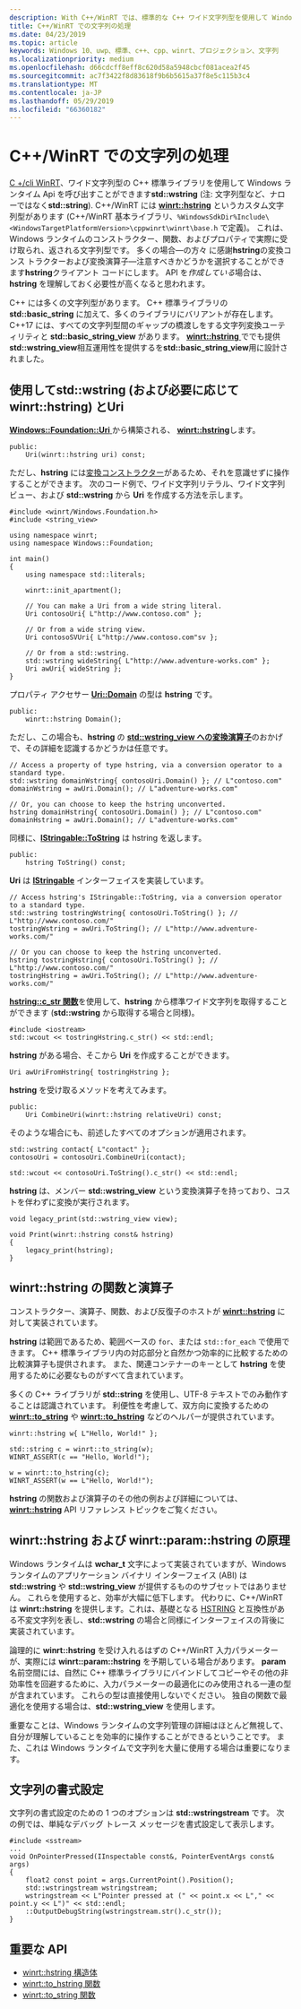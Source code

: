 ```yaml
---
description: With C++/WinRT では、標準的な C++ ワイド文字列型を使用して Windows ランタイム API を呼び出すか、または winrt::hstring 型を使用することができます。
title: C++/WinRT での文字列の処理
ms.date: 04/23/2019
ms.topic: article
keywords: Windows 10、uwp、標準、c++、cpp、winrt、プロジェクション、文字列
ms.localizationpriority: medium
ms.openlocfilehash: d66cdcff8eff8c620d58a5948cbcf081acea2f45
ms.sourcegitcommit: ac7f3422f8d83618f9b6b5615a37f8e5c115b3c4
ms.translationtype: MT
ms.contentlocale: ja-JP
ms.lasthandoff: 05/29/2019
ms.locfileid: "66360182"
---
```

# <a name="string-handling-in-cwinrt"></a>C++/WinRT での文字列の処理

[C +/cli WinRT](/windows/uwp/cpp-and-winrt-apis/intro-to-using-cpp-with-winrt)、ワイド文字列型の C++ 標準ライブラリを使用して Windows ランタイム Api を呼び出すことができます**std::wstring** (注: 文字列型など、ナローではなく**std::string**). C++/WinRT には [**winrt::hstring**](/uwp/cpp-ref-for-winrt/hstring) というカスタム文字列型があります (C++/WinRT 基本ライブラリ、`%WindowsSdkDir%Include\<WindowsTargetPlatformVersion>\cppwinrt\winrt\base.h` で定義)。 これは、Windows ランタイムのコンストラクター、関数、およびプロパティで実際に受け取られ、返される文字列型です。 多くの場合&mdash;の方々 に感謝**hstring**の変換コンス トラクターおよび変換演算子&mdash;注意すべきかどうかを選択することができます**hstring**クライアント コードにします。 API を*作成している*場合は、**hstring** を理解しておく必要性が高くなると思われます。

C++ には多くの文字列型があります。 C++ 標準ライブラリの **std::basic_string** に加えて、多くのライブラリにバリアントが存在します。 C++17 には、すべての文字列型間のギャップの橋渡しをする文字列変換ユーティリティと **std::basic_string_view** があります。  [**winrt::hstring** ](/uwp/cpp-ref-for-winrt/hstring)ででも提供**std::wstring_view**相互運用性を提供するを**std::basic_string_view**用に設計されました。

## <a name="using-stdwstring-and-optionally-winrthstring-with-uri"></a>使用して**std::wstring** (および必要に応じて**winrt::hstring**) と**Uri**
[**Windows::Foundation::Uri** ](/uwp/api/windows.foundation.uri)から構築される、 [ **winrt::hstring**](/uwp/cpp-ref-for-winrt/hstring)します。

```cppwinrt
public:
    Uri(winrt::hstring uri) const;
```

ただし、**hstring** には[変換コンストラクター](/uwp/cpp-ref-for-winrt/hstring#hstringhstring-constructor)があるため、それを意識せずに操作することができます。 次のコード例で、ワイド文字列リテラル、ワイド文字列ビュー、および **std::wstring** から **Uri** を作成する方法を示します。

```cppwinrt
#include <winrt/Windows.Foundation.h>
#include <string_view>

using namespace winrt;
using namespace Windows::Foundation;

int main()
{
    using namespace std::literals;

    winrt::init_apartment();

    // You can make a Uri from a wide string literal.
    Uri contosoUri{ L"http://www.contoso.com" };

    // Or from a wide string view.
    Uri contosoSVUri{ L"http://www.contoso.com"sv };

    // Or from a std::wstring.
    std::wstring wideString{ L"http://www.adventure-works.com" };
    Uri awUri{ wideString };
}
```

プロパティ アクセサー [**Uri::Domain**](https://docs.microsoft.com/uwp/api/windows.foundation.uri.Domain) の型は **hstring** です。

```cppwinrt
public:
    winrt::hstring Domain();
```

ただし、この場合も、**hstring** の [**std::wstring_view への変換演算子**](/uwp/cpp-ref-for-winrt/hstring#hstringoperator-stdwstring_view)のおかげで、その詳細を認識するかどうかは任意です。

```cppwinrt
// Access a property of type hstring, via a conversion operator to a standard type.
std::wstring domainWstring{ contosoUri.Domain() }; // L"contoso.com"
domainWstring = awUri.Domain(); // L"adventure-works.com"

// Or, you can choose to keep the hstring unconverted.
hstring domainHstring{ contosoUri.Domain() }; // L"contoso.com"
domainHstring = awUri.Domain(); // L"adventure-works.com"
```

同様に、[**IStringable::ToString**](https://docs.microsoft.com/windows/desktop/api/windows.foundation/nf-windows-foundation-istringable-tostring) は hstring を返します。

```cppwinrt
public:
    hstring ToString() const;
```

**Uri** は [**IStringable**](https://docs.microsoft.com/windows/desktop/api/windows.foundation/nn-windows-foundation-istringable) インターフェイスを実装しています。

```cppwinrt
// Access hstring's IStringable::ToString, via a conversion operator to a standard type.
std::wstring tostringWstring{ contosoUri.ToString() }; // L"http://www.contoso.com/"
tostringWstring = awUri.ToString(); // L"http://www.adventure-works.com/"

// Or you can choose to keep the hstring unconverted.
hstring tostringHstring{ contosoUri.ToString() }; // L"http://www.contoso.com/"
tostringHstring = awUri.ToString(); // L"http://www.adventure-works.com/"
```

[  **hstring::c_str 関数**](/uwp/cpp-ref-for-winrt/hstring#hstringc_str-function)を使用して、**hstring** から標準ワイド文字列を取得することができます (**std::wstring** から取得する場合と同様)。

```cppwinrt
#include <iostream>
std::wcout << tostringHstring.c_str() << std::endl;
```
**hstring** がある場合、そこから **Uri** を作成することができます。

```cppwinrt
Uri awUriFromHstring{ tostringHstring };
```

**hstring** を受け取るメソッドを考えてみます。

```cppwinrt
public:
    Uri CombineUri(winrt::hstring relativeUri) const;
```

そのような場合にも、前述したすべてのオプションが適用されます。

```cppwinrt
std::wstring contact{ L"contact" };
contosoUri = contosoUri.CombineUri(contact);
    
std::wcout << contosoUri.ToString().c_str() << std::endl;
```

**hstring** は、メンバー **std::wstring_view** という変換演算子を持っており、コストを伴わずに変換が実行されます。

```cppwinrt
void legacy_print(std::wstring_view view);

void Print(winrt::hstring const& hstring)
{
    legacy_print(hstring);
}
```

## <a name="winrthstring-functions-and-operators"></a>**winrt::hstring** の関数と演算子
コンストラクター、演算子、関数、および反復子のホストが [**winrt::hstring**](/uwp/cpp-ref-for-winrt/hstring) に対して実装されています。

**hstring** は範囲であるため、範囲ベースの `for`、または `std::for_each` で使用できます。 C++ 標準ライブラリ内の対応部分と自然かつ効率的に比較するための比較演算子も提供されます。 また、関連コンテナーのキーとして **hstring** を使用するために必要なものがすべて含まれています。

多くの C++ ライブラリが **std::string** を使用し、UTF-8 テキストでのみ動作することは認識されています。 利便性を考慮して、双方向に変換するための [**winrt::to_string**](/uwp/cpp-ref-for-winrt/to-string) や [**winrt::to_hstring**](/uwp/cpp-ref-for-winrt/to-hstring) などのヘルパーが提供されています。

```cppwinrt
winrt::hstring w{ L"Hello, World!" };

std::string c = winrt::to_string(w);
WINRT_ASSERT(c == "Hello, World!");

w = winrt::to_hstring(c);
WINRT_ASSERT(w == L"Hello, World!");
```

**hstring** の関数および演算子のその他の例および詳細については、[**winrt::hstring**](/uwp/cpp-ref-for-winrt/hstring) API リファレンス トピックをご覧ください。

## <a name="the-rationale-for-winrthstring-and-winrtparamhstring"></a>**winrt::hstring** および **winrt::param::hstring** の原理
Windows ランタイムは **wchar_t** 文字によって実装されていますが、Windows ランタイムのアプリケーション バイナリ インターフェイス (ABI) は **std::wstring** や **std::wstring_view** が提供するもののサブセットではありません。 これらを使用すると、効率が大幅に低下します。 代わりに、C++/WinRT は **winrt::hstring** を提供します。これは、基礎となる [HSTRING](https://docs.microsoft.com/windows/desktop/WinRT/hstring) と互換性がある不変文字列を表し、**std::wstring** の場合と同様にインターフェイスの背後に実装されています。 

論理的に **winrt::hstring** を受け入れるはずの C++/WinRT 入力パラメーターが、実際には **winrt::param::hstring** を予期している場合があります。 **param** 名前空間には、自然に C++ 標準ライブラリにバインドしてコピーやその他の非効率性を回避するために、入力パラメーターの最適化にのみ使用される一連の型が含まれています。 これらの型は直接使用しないでください。 独自の関数で最適化を使用する場合は、**std::wstring_view** を使用します。

重要なことは、Windows ランタイムの文字列管理の詳細はほとんど無視して、自分が理解していることを効率的に操作することができるということです。 また、これは Windows ランタイムで文字列を大量に使用する場合は重要になります。

## <a name="formatting-strings"></a>文字列の書式設定
文字列の書式設定のための 1 つのオプションは **std::wstringstream** です。 次の例では、単純なデバッグ トレース メッセージを書式設定して表示します。

```cppwinrt
#include <sstream>
...
void OnPointerPressed(IInspectable const&, PointerEventArgs const& args)
{
    float2 const point = args.CurrentPoint().Position();
    std::wstringstream wstringstream;
    wstringstream << L"Pointer pressed at (" << point.x << L"," << point.y << L")" << std::endl;
    ::OutputDebugString(wstringstream.str().c_str());
}
```

## <a name="important-apis"></a>重要な API
* [winrt::hstring 構造体](/uwp/cpp-ref-for-winrt/hstring)
* [winrt::to_hstring 関数](/uwp/cpp-ref-for-winrt/to-hstring)
* [winrt::to_string 関数](/uwp/cpp-ref-for-winrt/to-string)
